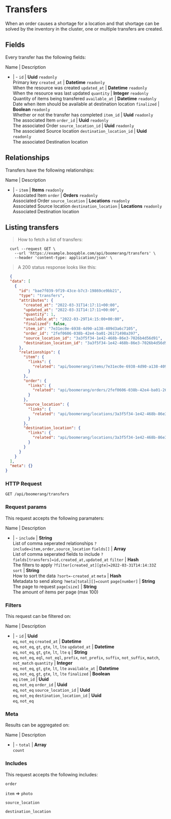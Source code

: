 # Transfers

When an order causes a shortage for a location and that shortage can be solved by the inventory in the cluster, one or multiple transfers are created.

## Fields
Every transfer has the following fields:

Name | Description
- | -
`id` | **Uuid** `readonly`<br>Primary key
`created_at` | **Datetime** `readonly`<br>When the resource was created
`updated_at` | **Datetime** `readonly`<br>When the resource was last updated
`quantity` | **Integer** `readonly`<br>Quantity of items being transfered
`available_at` | **Datetime** `readonly`<br>Date when item should be available at destination location
`finalized` | **Boolean** `readonly`<br>Whether or not the transfer has completed
`item_id` | **Uuid** `readonly`<br>The associated Item
`order_id` | **Uuid** `readonly`<br>The associated Order
`source_location_id` | **Uuid** `readonly`<br>The associated Source location
`destination_location_id` | **Uuid** `readonly`<br>The associated Destination location


## Relationships
Transfers have the following relationships:

Name | Description
- | -
`item` | **Items** `readonly`<br>Associated Item
`order` | **Orders** `readonly`<br>Associated Order
`source_location` | **Locations** `readonly`<br>Associated Source location
`destination_location` | **Locations** `readonly`<br>Associated Destination location


## Listing transfers



> How to fetch a list of transfers:

```shell
  curl --request GET \
    --url 'https://example.booqable.com/api/boomerang/transfers' \
    --header 'content-type: application/json' \
```

> A 200 status response looks like this:

```json
  {
  "data": [
    {
      "id": "bae7f039-9f19-43ce-b7c3-19869ce9bb21",
      "type": "transfers",
      "attributes": {
        "created_at": "2022-03-31T14:17:11+00:00",
        "updated_at": "2022-03-31T14:17:11+00:00",
        "quantity": 1,
        "available_at": "2022-03-29T14:15:00+00:00",
        "finalized": false,
        "item_id": "7e31ec0e-6938-4d90-a138-409d3a6c7105",
        "order_id": "2fef0606-038b-42e4-ba01-26171498a397",
        "source_location_id": "3a3f5f34-1e42-468b-86e3-7026b4d56d91",
        "destination_location_id": "3a3f5f34-1e42-468b-86e3-7026b4d56d91"
      },
      "relationships": {
        "item": {
          "links": {
            "related": "api/boomerang/items/7e31ec0e-6938-4d90-a138-409d3a6c7105"
          }
        },
        "order": {
          "links": {
            "related": "api/boomerang/orders/2fef0606-038b-42e4-ba01-26171498a397"
          }
        },
        "source_location": {
          "links": {
            "related": "api/boomerang/locations/3a3f5f34-1e42-468b-86e3-7026b4d56d91"
          }
        },
        "destination_location": {
          "links": {
            "related": "api/boomerang/locations/3a3f5f34-1e42-468b-86e3-7026b4d56d91"
          }
        }
      }
    }
  ],
  "meta": {}
}
```

### HTTP Request

`GET /api/boomerang/transfers`

### Request params

This request accepts the following paramaters:

Name | Description
- | -
`include` | **String**<br>List of comma seperated relationships `?include=item,order,source_location`
`fields[]` | **Array**<br>List of comma seperated fields to include `?fields[transfers]=id,created_at,updated_at`
`filter` | **Hash**<br>The filters to apply `?filter[created_at][gte]=2022-03-31T14:14:33Z`
`sort` | **String**<br>How to sort the data `?sort=-created_at`
`meta` | **Hash**<br>Metadata to send along `?meta[total][]=count`
`page[number]` | **String**<br>The page to request
`page[size]` | **String**<br>The amount of items per page (max 100)


### Filters

This request can be filtered on:

Name | Description
- | -
`id` | **Uuid**<br>`eq`, `not_eq`
`created_at` | **Datetime**<br>`eq`, `not_eq`, `gt`, `gte`, `lt`, `lte`
`updated_at` | **Datetime**<br>`eq`, `not_eq`, `gt`, `gte`, `lt`, `lte`
`q` | **String**<br>`eq`, `not_eq`, `eql`, `not_eql`, `prefix`, `not_prefix`, `suffix`, `not_suffix`, `match`, `not_match`
`quantity` | **Integer**<br>`eq`, `not_eq`, `gt`, `gte`, `lt`, `lte`
`available_at` | **Datetime**<br>`eq`, `not_eq`, `gt`, `gte`, `lt`, `lte`
`finalized` | **Boolean**<br>`eq`
`item_id` | **Uuid**<br>`eq`, `not_eq`
`order_id` | **Uuid**<br>`eq`, `not_eq`
`source_location_id` | **Uuid**<br>`eq`, `not_eq`
`destination_location_id` | **Uuid**<br>`eq`, `not_eq`


### Meta

Results can be aggregated on:

Name | Description
- | -
`total` | **Array**<br>`count`


### Includes

This request accepts the following includes:

`order`


`item` => 
`photo`




`source_location`


`destination_location`





